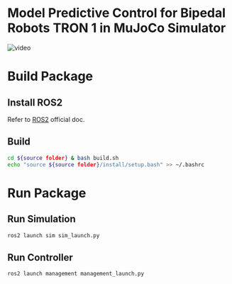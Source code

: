 # Model Predictive Control for Bipedal Robots TRON 1 in MuJoCo Simulator
![video](./display.gif)
# Build Package
## Install ROS2 
Refer to [ROS2](https://ros.org/) official doc.

## Build

```bash
cd ${source folder} & bash build.sh
echo "source ${source folder}/install/setup.bash" >> ~/.bashrc
```

# Run Package
## Run Simulation
```bash
ros2 launch sim sim_launch.py 
```

## Run Controller
```bash
ros2 launch management management_launch.py 
```





